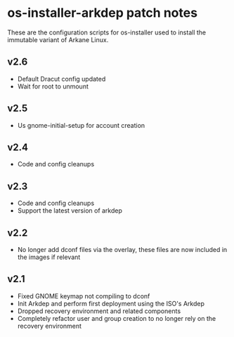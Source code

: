 # os-installer-arkdep patch notes
These are the configuration scripts for os-installer used to install the immutable variant of Arkane Linux.

## v2.6
- Default Dracut config updated
- Wait for root to unmount

## v2.5
- Us gnome-initial-setup for account creation

## v2.4
- Code and config cleanups

## v2.3
- Code and config cleanups
- Support the latest version of arkdep

## v2.2
- No longer add dconf files via the overlay, these files are now included in the images if relevant

## v2.1
- Fixed GNOME keymap not compiling to dconf
- Init Arkdep and perform first deployment using the ISO's Arkdep
- Dropped recovery environment and related components
- Completely refactor user and group creation to no longer rely on the recovery environment
